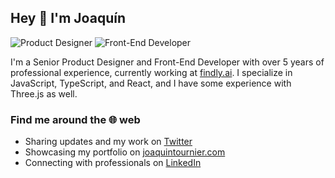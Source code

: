 ## Hey 👋 I'm Joaquín

![Product Designer](https://img.shields.io/badge/Product%20Designer-%23007ACC?style=flat-square&logo=product-hunt&logoColor=white) ![Front-End Developer](https://img.shields.io/badge/Front%20End%20Developer-%23007ACC?style=flat-square&logo=JavaScript&logoColor=white)

I'm a Senior Product Designer and Front-End Developer with over 5 years of professional experience, currently working at [findly.ai](https://www.findly.ai). I specialize in JavaScript, TypeScript, and React, and I have some experience with Three.js as well. 

### Find me around the 🌐 web
- Sharing updates and my work on [Twitter](https://twitter.com/joaco_to)
- Showcasing my portfolio on [joaquintournier.com](http://www.joaquintournier.com)
- Connecting with professionals on [LinkedIn](https://www.linkedin.com/in/joaquintournier)
